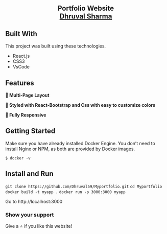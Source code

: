 <h2 align="center">
  Portfolio Website<br/>
  <a href="https://dhruval59.github.io/Myportfolio/" target="_blank">Dhruval Sharma</a>
</h2>

## Built With

This project was built using these technologies.

- React.js
- CSS3
- VsCode

## Features

**📖 Multi-Page Layout**

**🎨 Styled with React-Bootstrap and Css with easy to customize colors**

**📱 Fully Responsive**

## Getting Started

Make sure you have already installed Docker Engine. You don’t need to install Nginx or NPM, as both are provided by Docker images.

`$ docker -v`

## Install and Run

`git clone https://github.com/Dhruval59/Myportfolio.git`
`cd Myportfolio`
`docker build -t myapp .`
`docker run -p 3000:3000 myapp`

Go to http://localhost:3000

### Show your support

Give a ⭐ if you like this website!
